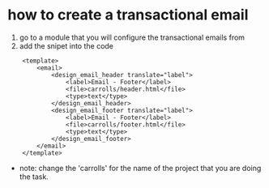 # how to create a transactional email

1. go to a module that you will configure the transactional emails from
2. add the snipet into the code
```
	<template>
        <email>
            <design_email_header translate="label">
                <label>Email - Footer</label>
                <file>carrolls/header.html</file>
                <type>text</type>
            </design_email_header>
            <design_email_footer translate="label">
                <label>Email - Footer</label>
                <file>carrolls/footer.html</file>
                <type>text</type>
            </design_email_footer>
        </email>
    </template>
```

* note: change the 'carrolls' for the name of the project that you are doing the task.
